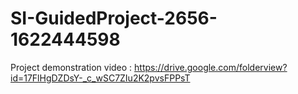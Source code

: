 # SI-GuidedProject-2656-1622444598
 Project demonstration video :
 https://drive.google.com/folderview?id=17FlHgDZDsY-_c_wSC7ZIu2K2pvsFPPsT
